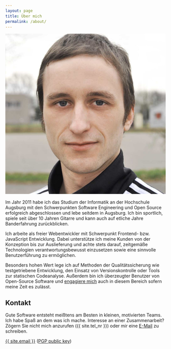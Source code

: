 ```yaml
---
layout: page
title: Über mich
permalink: /about/
---
```

<div style="text-align:center;">
    <img src="/images/me_color.png" class="selfie-about">
</div>

Im Jahr 2011 habe ich das Studium der Informatik an der Hochschule Augsburg mit den Schwerpunkten Software Engineering und Open Source erfolgreich abgeschlossen und lebe seitdem in Augsburg. Ich bin sportlich, spiele seit über 10 Jahren Gitarre und kann auch auf etliche Jahre Banderfahrung zurückblicken.

Ich arbeite als freier Webentwickler mit Schwerpunkt Frontend- bzw. JavaScript Entwicklung. Dabei unterstütze ich meine Kunden von der Konzeption bis zur Auslieferung und achte stets darauf, zeitgemäße Technologien verantwortungsbewusst einzusetzen sowie eine sinnvolle Benutzerführung zu ermöglichen.

Besonders hohen Wert lege ich auf Methoden der Qualitätssicherung wie testgetriebene Entwicklung, den Einsatz von Versionskontrolle oder Tools zur statischen Codeanalyse. Außerdem bin ich überzeugter Benutzer von Open-Source Software und <a target="_blank" href="https://github.com/mwager">engagiere mich</a> auch in diesem Bereich sofern meine Zeit es zulässt.


## Kontakt ##

Gute Software entsteht meißtens am Besten in kleinen, motivierten Teams. Ich habe Spaß an dem was ich mache. Interesse an einer Zusammenarbeit? Zögern Sie nicht mich anzurufen ({{ site.tel_nr }}) oder mir eine <a href="mailto:mail@mwager.de">E-Mail</a> zu schreiben.

<a href="mailto:{{ site.email }}">{{ site.email }}</a> (<a href="https://mwager.de/mwager.asc">PGP public key</a>)
